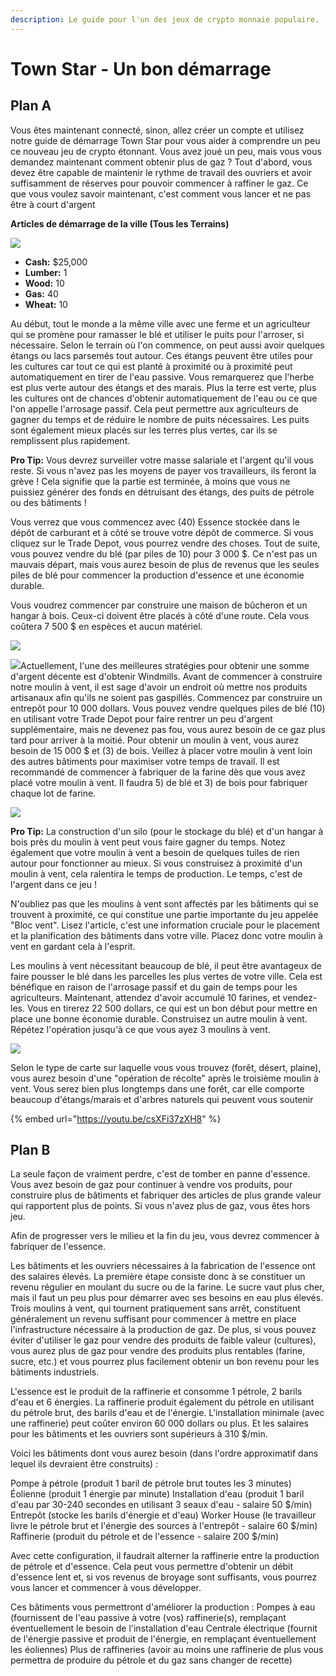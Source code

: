 ```yaml
---
description: Le guide pour l'un des jeux de crypto monnaie populaire.
---
```


# Town Star - Un bon démarrage

## Plan A

Vous êtes maintenant connecté, sinon, allez créer un compte et utilisez notre guide de démarrage Town Star pour vous aider à comprendre un peu ce nouveau jeu de crypto étonnant. Vous avez joué un peu, mais vous vous demandez maintenant comment obtenir plus de gaz ? Tout d'abord, vous devez être capable de maintenir le rythme de travail des ouvriers et avoir suffisamment de réserves pour pouvoir commencer à raffiner le gaz. Ce que vous voulez savoir maintenant, c'est comment vous lancer et ne pas être à court d'argent

**Articles de démarrage de la ville \(Tous les Terrains\)**

![](https://learntownstar.com/wp-content/uploads/2020/09/starting-items.png)

* **Cash:** $25,000
* **Lumber:** 1
* **Wood:** 10
* **Gas:** 40
* **Wheat:** 10

Au début, tout le monde a la même ville avec une ferme et un agriculteur qui se promène pour ramasser le blé et utiliser le puits pour l'arroser, si nécessaire. Selon le terrain où l'on commence, on peut aussi avoir quelques étangs ou lacs parsemés tout autour. Ces étangs peuvent être utiles pour les cultures car tout ce qui est planté à proximité ou à proximité peut automatiquement en tirer de l'eau passive. Vous remarquerez que l'herbe est plus verte autour des étangs et des marais. Plus la terre est verte, plus les cultures ont de chances d'obtenir automatiquement de l'eau ou ce que l'on appelle l'arrosage passif. Cela peut permettre aux agriculteurs de gagner du temps et de réduire le nombre de puits nécessaires. Les puits sont également mieux placés sur les terres plus vertes, car ils se remplissent plus rapidement.

**Pro Tip:** Vous devrez surveiller votre masse salariale et l'argent qu'il vous reste. Si vous n'avez pas les moyens de payer vos travailleurs, ils feront la grève ! Cela signifie que la partie est terminée, à moins que vous ne puissiez générer des fonds en détruisant des étangs, des puits de pétrole ou des bâtiments ! 

Vous verrez que vous commencez avec \(40\) Essence stockée dans le dépôt de carburant et à côté se trouve votre dépôt de commerce. Si vous cliquez sur le Trade Depot, vous pourrez vendre des choses. Tout de suite, vous pouvez vendre du blé \(par piles de 10\) pour 3 000 $. Ce n'est pas un mauvais départ, mais vous aurez besoin de plus de revenus que les seules piles de blé pour commencer la production d'essence et une économie durable. 

Vous voudrez commencer par construire une maison de bûcheron et un hangar à bois. Ceux-ci doivent être placés à côté d'une route. Cela vous coûtera 7 500 $ en espèces et aucun matériel.

![](https://learntownstar.com/wp-content/uploads/2020/09/townstar-economy-wood-production.png)

![](https://learntownstar.com/wp-content/uploads/2020/09/townstar-icon_windmill.png)Actuellement, l'une des meilleures stratégies pour obtenir une somme d'argent décente est d'obtenir Windmills. Avant de commencer à construire notre moulin à vent, il est sage d'avoir un endroit où mettre nos produits artisanaux afin qu'ils ne soient pas gaspillés. Commencez par construire un entrepôt pour 10 000 dollars. Vous pouvez vendre quelques piles de blé \(10\) en utilisant votre Trade Depot pour faire rentrer un peu d'argent supplémentaire, mais ne devenez pas fou, vous aurez besoin de ce gaz plus tard pour arriver à la moitié. Pour obtenir un moulin à vent, vous aurez besoin de 15 000 $ et \(3\) de bois. Veillez à placer votre moulin à vent loin des autres bâtiments pour maximiser votre temps de travail. Il est recommandé de commencer à fabriquer de la farine dès que vous avez placé votre moulin à vent. Il faudra 5\) de blé et 3\) de bois pour fabriquer chaque lot de farine.

![](https://learntownstar.com/wp-content/uploads/2020/09/farm-production-windmill-1024x640.png)

**Pro Tip:** La construction d'un silo \(pour le stockage du blé\) et d'un hangar à bois près du moulin à vent peut vous faire gagner du temps. Notez également que votre moulin à vent a besoin de quelques tuiles de rien autour pour fonctionner au mieux. Si vous construisez à proximité d'un moulin à vent, cela ralentira le temps de production. Le temps, c'est de l'argent dans ce jeu !

N'oubliez pas que les moulins à vent sont affectés par les bâtiments qui se trouvent à proximité, ce qui constitue une partie importante du jeu appelée "Bloc vent". Lisez l'article, c'est une information cruciale pour le placement et la planification des bâtiments dans votre ville. Placez donc votre moulin à vent en gardant cela à l'esprit.

Les moulins à vent nécessitant beaucoup de blé, il peut être avantageux de faire pousser le blé dans les parcelles les plus vertes de votre ville. Cela est bénéfique en raison de l'arrosage passif et du gain de temps pour les agriculteurs. Maintenant, attendez d'avoir accumulé 10 farines, et vendez-les. Vous en tirerez 22 500 dollars, ce qui est un bon début pour mettre en place une bonne économie durable. Construisez un autre moulin à vent. Répétez l'opération jusqu'à ce que vous ayez 3 moulins à vent.

![](https://learntownstar.com/wp-content/uploads/2020/09/townstar-getting-started-1024x615.png)

Selon le type de carte sur laquelle vous vous trouvez \(forêt, désert, plaine\), vous aurez besoin d'une "opération de récolte" après le troisième moulin à vent. Vous serez bien plus longtemps dans une forêt, car elle comporte beaucoup d'étangs/marais et d'arbres naturels qui peuvent vous soutenir

{% embed url="https://youtu.be/csXFi37zXH8" %}

## Plan B

La seule façon de vraiment perdre, c'est de tomber en panne d'essence. Vous avez besoin de gaz pour continuer à vendre vos produits, pour construire plus de bâtiments et fabriquer des articles de plus grande valeur qui rapportent plus de points. Si vous n'avez plus de gaz, vous êtes hors jeu.

Afin de progresser vers le milieu et la fin du jeu, vous devrez commencer à fabriquer de l'essence.

Les bâtiments et les ouvriers nécessaires à la fabrication de l'essence ont des salaires élevés. La première étape consiste donc à se constituer un revenu régulier en moulant du sucre ou de la farine. Le sucre vaut plus cher, mais il faut un peu plus pour démarrer avec ses besoins en eau plus élevés. Trois moulins à vent, qui tournent pratiquement sans arrêt, constituent généralement un revenu suffisant pour commencer à mettre en place l'infrastructure nécessaire à la production de gaz. De plus, si vous pouvez éviter d'utiliser le gaz pour vendre des produits de faible valeur \(cultures\), vous aurez plus de gaz pour vendre des produits plus rentables \(farine, sucre, etc.\) et vous pourrez plus facilement obtenir un bon revenu pour les bâtiments industriels.

L'essence est le produit de la raffinerie et consomme 1 pétrole, 2 barils d'eau et 6 énergies. La raffinerie produit également du pétrole en utilisant du pétrole brut, des barils d'eau et de l'énergie. L'installation minimale \(avec une raffinerie\) peut coûter environ 60 000 dollars ou plus. Et les salaires pour les bâtiments et les ouvriers sont supérieurs à 310 $/min.

Voici les bâtiments dont vous aurez besoin \(dans l'ordre approximatif dans lequel ils devraient être construits\) :

Pompe à pétrole \(produit 1 baril de pétrole brut toutes les 3 minutes\) Éolienne \(produit 1 énergie par minute\) Installation d'eau \(produit 1 baril d'eau par 30-240 secondes en utilisant 3 seaux d'eau - salaire 50 $/min\) Entrepôt \(stocke les barils d'énergie et d'eau\) Worker House \(le travailleur livre le pétrole brut et l'énergie des sources à l'entrepôt - salaire 60 $/min\) Raffinerie \(produit du pétrole et de l'essence - salaire 200 $/min\)

Avec cette configuration, il faudrait alterner la raffinerie entre la production de pétrole et d'essence. Cela peut vous permettre d'obtenir un débit d'essence lent et, si vos revenus de broyage sont suffisants, vous pourrez vous lancer et commencer à vous développer.

Ces bâtiments vous permettront d'améliorer la production : Pompes à eau \(fournissent de l'eau passive à votre \(vos\) raffinerie\(s\), remplaçant éventuellement le besoin de l'installation d'eau Centrale électrique \(fournit de l'énergie passive et produit de l'énergie, en remplaçant éventuellement les éoliennes\) Plus de raffineries \(avoir au moins une raffinerie de plus vous permettra de produire du pétrole et du gaz sans changer de recette\)

